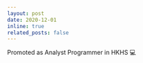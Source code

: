 ```yaml
---
layout: post
date: 2020-12-01
inline: true
related_posts: false
---
```


Promoted as Analyst Programmer in HKHS 💻
